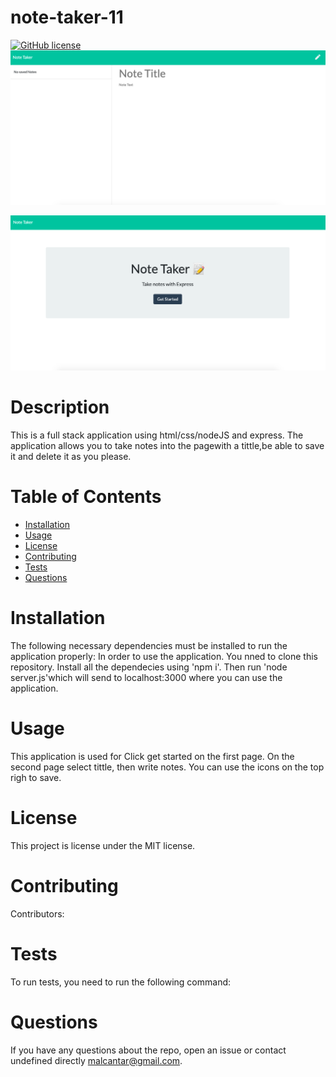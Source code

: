 # note-taker-11

  [![GitHub license](https://img.shields.io/badge/license-MIT-blue.svg)](https://github.com/undefined/note-taker-11)
  <img src="public/assets/images/Frontpage.png" alt="Front Page">

  <img src="public/assets/images/Secondpage.png" alt="Second Page">
  
  # Description
  This is a full stack application using html/css/nodeJS and express. The application allows you to take notes into the pagewith a tittle,be able to save it and delete it as you please.
  # Table of Contents 
  * [Installation](#installation)
  * [Usage](#usage)
  * [License](#license)
  * [Contributing](#contributing)
  * [Tests](#tests)
  * [Questions](#questions)
  # Installation
  The following necessary dependencies must be installed to run the application properly: In order to use the application. You nned to clone this repository. Install all the dependecies using 'npm i'. Then run 'node server.js'which will send to localhost:3000 where you can use the application.
  # Usage
  ​This application is used for Click get started on the first page. On the second page select tittle, then write notes. You can use the icons on the top righ to save.
  # License
  This project is license under the MIT license.
  # Contributing
  ​Contributors: 
  # Tests
  To run tests, you need to run the following command: 
  # Questions
  If you have any questions about the repo, open an issue or contact undefined directly malcantar@gmail.com.